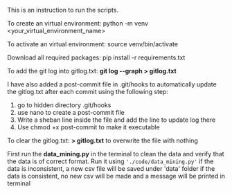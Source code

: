 This is an instruction to run the scripts. 

To create an virtual environment: python -m venv <your_virtual_environment_name>

To activate an virtual environment: source venv/bin/activate

Download all required packages: pip install -r requirements.txt

To add the git log into gitlog.txt: **git log --graph > gitlog.txt** 

I have also added a post-commit file in .git/hooks to automatically update the gitlog.txt after each commit using the following step:
1. go to hidden directory .git/hooks
2. use nano to create a post-commit file
3. Write a sheban line inside the file and add the line to update log there
4. Use chmod +x post-commit to make it executable

To clear the gitlog.txt: **> gitlog.txt** to overwrite the file with nothing

First run the **data_mining.py** in the terminal to clean the data and verify that the data is of correct format. Run it using `'./code/data_mining.py'`
if the data is inconsistent, a new csv file will be saved under 'data' folder
if the data is consistent, no new csv will be made and a message will be printed in terminal




